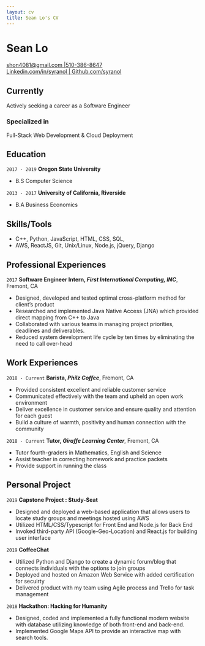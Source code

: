 ```yaml
--- 
layout: cv 
title: Sean Lo's CV
--- 
```


# Sean Lo 

<div id="webaddress">
<a href="shon4081@gmail.com"> </a> <a href="shon4081@gmail.com">shon4081@gmail.com |510-386-8647 </a>
</div>

<div id="webaddress">
<a href="510-386-8647"> </a> <a href="510-386-8647">Linkedin.com/in/syranol | Github.com/syranol</a>
</div>

## Currently
Actively seeking a career as a Software Engineer

### Specialized in

Full-Stack Web Development & Cloud Deployment

## Education

`2017 - 2019` 
__Oregon State University__
- B.S Computer Science

`2013 - 2017`
__University of California, Riverside__
- B.A Business Economics   

## Skills/Tools  
- C++, Python, JavaScript, HTML, CSS, SQL, 
- AWS, ReactJS, Git, Unix/Linux, Node.js, jQuery, Django   

## Professional Experiences  
`2017` 
__Software Engineer Intern, *First International Computing, INC*__, Fremont, CA  
- Designed, developed and tested optimal cross-platform method for client’s product 
- Researched and implemented Java Native Access (JNA) which provided direct mapping from C++ to Java 
- Collaborated with various teams in managing project priorities, deadlines and deliverables. 
- Reduced system development life cycle by ten times by eliminating the need to call over-head  

## Work Experiences  
`2018 - Current` __Barista, *Philz Coffee*__, Fremont, CA  
- Provided consistent excellent and reliable customer service 
- Communicated effectively with the team and upheld an open work environment 
- Deliver excellence in customer service and ensure quality and attention for each guest 
- Build a culture of warmth, positivity and human connection with the community  

`2018 - Current` __Tutor, *Giraffe Learning Center*__, Fremont, CA  
- Tutor fourth-graders in Mathematics, English and Science 
- Assist teacher in correcting homework and practice packets 
- Provide support in running the class  

## Personal Project  

`2019` __Capstone Project : Study-Seat__  
- Designed and deployed a web-based application that allows users to locate study groups and meetings hosted using AWS 
- Utilized HTML/CSS/Typescript for Front End and Node.js for Back End 
- Invoked third-party API (Google-Geo-Location) and React.js for building user interface 

`2019` __CoffeeChat__  
- Utilized Python and Django to create a dynamic forum/blog that connects individuals with the options to join groups 
- Deployed and hosted on Amazon Web Service with added certification for secuirty 
- Delivered product with my team using Agile process and Trello for task management

`2018` __Hackathon: Hacking for Humanity__  
- Designed, coded and implemented a fully functional modern website with database utilizing knowledge of both front-end and back-end. 
- Implemented Google Maps API to provide an interactive map with search tools. 

